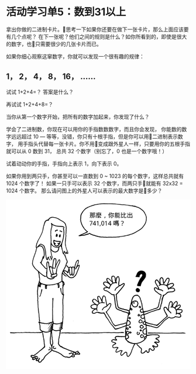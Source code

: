 # 活动学习单5：数到31以上

拿出你做的二进制卡片。思考一下如果你还要在做下一张卡片，那么上面应该要有几个点呢？
在下一张呢？他们之间的规则是什么？如你所看到的，即使是很大的数字，也只需要很少的几张卡片而已。

如果你细心观察这窜数字，你就可以发现一个很有趣的规律：

## 1， 2， 4， 8， 16， ......

试试 1+2+4=？ 答案是什么？

再试试 1+2+4+8=？

当你从第一个数字开始，把所有的数字加起来，你发现了什么？

学会了二进制数，你现在可以用你的手指数数数字，而且你会发现，
你能数的数字远远超过 10 — 等等，没错，你只有十根手指，但是你可以用二进制表示数字，
用手指头代替每一张卡片。你不用变成跟外星人一样，只要用你的五根手指就可以从 0 数到 31，
总共 32 个数字（别忘了，0 也是一个数字哦！）

试着动动你的手指，手指向上表示 1，向下表示 0。

如果你用到两只手，你甚至可以一直数到 0 ~ 1023 的每个数字，这样总共就有 1024 个数字了！
如果一只手可以表示 32 个数字，而两只手就能有 32x32 = 1024 个数字。
那么请问图上的外星人可以表示的最大数字是多少？

<center><img src="/img/act1img11.png"/></center>
